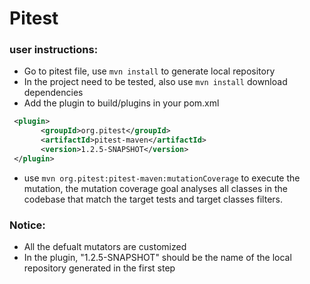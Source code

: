 # Pitest

### user instructions:

 * Go to pitest file, use ```mvn install``` to generate local repository
 * In the project need to be tested, also use ```mvn install``` download dependencies
 * Add the plugin to build/plugins in your pom.xml 
 ```xml
  <plugin>
    	<groupId>org.pitest</groupId>
    	<artifactId>pitest-maven</artifactId>
    	<version>1.2.5-SNAPSHOT</version>
  </plugin>
  ``` 

 * use ```mvn org.pitest:pitest-maven:mutationCoverage``` to execute the mutation, the mutation coverage goal analyses all classes in the codebase that match the target tests and target classes filters.




### Notice:

 * All the defualt mutators are customized
 * In the plugin, "1.2.5-SNAPSHOT" should be the name of the local repository generated in the first step


